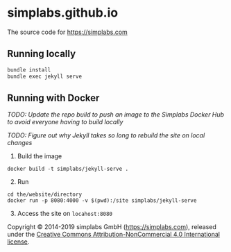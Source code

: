 # simplabs.github.io
  
The source code for https://simplabs.com

## Running locally

```bash
bundle install
bundle exec jekyll serve
```

## Running with Docker

_TODO: Update the repo build to push an image to the Simplabs Docker Hub to avoid everyone having to build locally_

_TODO: Figure out why Jekyll takes so long to rebuild the site on local changes_


1. Build the image 

```
docker build -t simplabs/jekyll-serve .
```

2. Run

```
cd the/website/directory
docker run -p 8080:4000 -v $(pwd):/site simplabs/jekyll-serve
```

3. Access the site on ```locahost:8080```


Copyright &copy; 2014-2019 simplabs GmbH (https://simplabs.com), released under
the
[Creative Commons Attribution-NonCommercial 4.0 International license](https://creativecommons.org/licenses/by-nc/4.0/).
